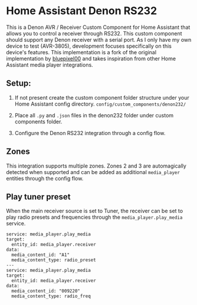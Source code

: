 # Home Assistant Denon RS232

This is a Denon AVR / Receiver Custom Component for Home Assistant that allows you to control a receiver through RS232. This custom component should support any Denon receiver with a serial port.
As I only have my own device to test (AVR-3805), development focuses specifically on this device's features. 
This implementation is a fork of the original implementation by [bluepixel00](https://github.com/bluepixel00/HomeAssistant_Denon_RS232) and takes inspiration from other Home Assistant media player integrations.

## Setup:
1) If not present create the custom component folder structure under your Home Assistant config directory.
`config/custom_components/denon232/`

2) Place all `.py` and `.json` files in the denon232 folder under custom components folder.

3) Configure the Denon RS232 integration through a config flow.

## Zones
This integration supports multiple zones. Zones 2 and 3 are automagically detected when supported and can be added as additional `media_player` entities through the config flow.

## Play tuner preset
When the main receiver source is set to Tuner, the receiver can be set to play radio presets and frequencies through the `media_player.play_media` service.

```
service: media_player.play_media
target:
  entity_id: media_player.receiver
data:
  media_content_id: "A1"
  media_content_type: radio_preset
---
service: media_player.play_media
target:
  entity_id: media_player.receiver
data:
  media_content_id: "009220"
  media_content_type: radio_freq
```